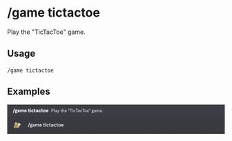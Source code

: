 # /game tictactoe

Play the "TicTacToe" game.

## Usage

```
/game tictactoe
```

## Examples

<img src="../../_media/examples/game/tictactoe-0.png" class="prettier" draggable="false">
